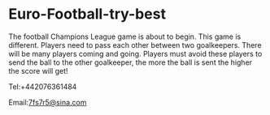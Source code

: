 # Euro-Football-try-best

The football Champions League game is about to begin. This game is different. Players need to pass each other between two goalkeepers. There will be many players coming and going. Players must avoid these players to send the ball to the other goalkeeper, the more the ball is sent the higher the score will get!

Tel:+442076361484

Email:7fs7r5@sina.com
